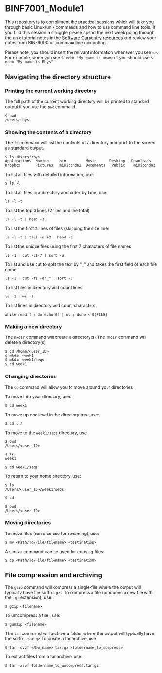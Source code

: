 # BINF7001_Module1
This repository is to compliment the practical sessions which will take you through basic Linux/unix commands and how to use command line tools. If you find this session a struggle please spend the next week going through the unix tutorial notes in the [Software Carpentry
resources](https://swcarpentry.github.io/shell-novice/aio/index.html) and review your notes from BINF6000 on commandline computing.

Please note, you should insert the relivant information whenever you see `<>`. For example, when you see `$ echo "My name is <name>"` you should use `$ echo "My name is Rhys"`

## Navigating the directory structure

### Printing the current working directory
The full path of the current working directory will be printed to standard output if you use the `pwd` command. 
```
$ pwd
/Users/rhys
```

### Showing the contents of a directory
The `ls` command will list the contents of a directory and print to the screen as standard output.
```
$ ls /Users/rhys
Applications  Movies     bin         Music      Desktop   Downloads
Dropbox       Pictures	 miniconda2  Documents	 Public    miniconda3
```

To list all files with detailed information, use:
```
$ ls -l
```

To list all files in a directory and order by time, use:
```
ls -l -t
```

To list the top 3 lines (2 files and the total)
```
ls -l -t | head -3
```

To list the first 2 lines of files (skipping the size line)
```
ls -l -t | tail -n +2 | head -2
```

To list the unique files using the first 7 characters of file names
```
ls -1 | cut -c1-7 | sort -u
```

To list and use cut to split the text by "_" and takes the first field of each file name
```
ls -1 | cut -f1 -d"_" | sort -u
```

To list files in directory and count lines
```
ls -1 | wc -l
```
	
To list lines in directory and count characters	
```
while read f ; do echo $f | wc ; done < ${FILE}
```

### Making a new directory
The `mkdir` command will create a directory(s)
The `rmdir` command will delete a directory(s)
```
$ cd /home/<user_ID>
$ mkdir week1
$ mkdir week1/seqs
$ cd week1
```

### Changing directories
The `cd` command will allow you to move around your directories

To move into your directory, use:
```
$ cd week1 
```
To move up one level in the directory tree, use:
```
$ cd ../ 
```
To move to the `week1/seqs` directory, use
```
$ pwd
/Users/<user_ID>

$ ls 
week1

$ cd week1/seqs 
```
To return to your home directory, use:
```
$ ls
/Users/<user_ID>/week1/seqs 

$ cd 

$ pwd
/Users/<user_ID>
```

### Moving directories
To move files (can also use for renaming), use:
```
$ mv <Path/To/File/filename> <destination>
```
A similar command can be used for copying files:
```
$ cp <Path/To/File/filename> <destination>
```

## File compression and archiving
The `gzip` command will compress a single-file where the output will typically have the suffix `.gz.`
To compress a file (produces a new file with the `.gz` extension), use:
```
$ gzip <filename>
```
To umcompress a file , use:
```
$ gunzip <filename>
```

The `tar` command will archive a folder where the output will typically have the suffix `.tar.gz`
To create a tar archive, use
```
$ tar -cvzf <New_name>.tar.gz <foldername_to_compress>
```

To extract files from a tar archive, use: 
```
$ tar -xzvf foldername_to_uncompress.tar.gz
```
